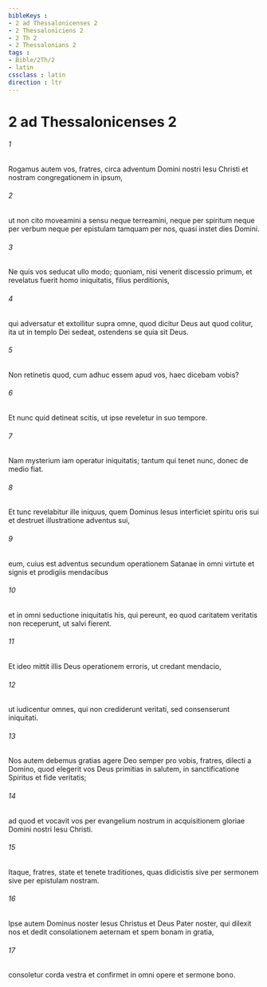 ```yaml
---
bibleKeys : 
- 2 ad Thessalonicenses 2
- 2 Thessaloniciens 2
- 2 Th 2
- 2 Thessalonians 2
tags : 
- Bible/2Th/2
- latin
cssclass : latin
direction : ltr
---
```


# 2 ad Thessalonicenses 2

###### 1
Rogamus autem vos, fratres, circa adventum Domini nostri Iesu Christi et nostram congregationem in ipsum, 
###### 2
ut non cito moveamini a sensu neque terreamini, neque per spiritum neque per verbum neque per epistulam tamquam per nos, quasi instet dies Domini.
###### 3
Ne quis vos seducat ullo modo; quoniam, nisi venerit discessio primum, et revelatus fuerit homo iniquitatis, filius perditionis, 
###### 4
qui adversatur et extollitur supra omne, quod dicitur Deus aut quod colitur, ita ut in templo Dei sedeat, ostendens se quia sit Deus.
###### 5
Non retinetis quod, cum adhuc essem apud vos, haec dicebam vobis? 
###### 6
Et nunc quid detineat scitis, ut ipse reveletur in suo tempore. 
###### 7
Nam mysterium iam operatur iniquitatis; tantum qui tenet nunc, donec de medio fiat.
###### 8
Et tunc revelabitur ille iniquus, quem Dominus Iesus interficiet spiritu oris sui et destruet illustratione adventus sui, 
###### 9
eum, cuius est adventus secundum operationem Satanae in omni virtute et signis et prodigiis mendacibus 
###### 10
et in omni seductione iniquitatis his, qui pereunt, eo quod caritatem veritatis non receperunt, ut salvi fierent. 
###### 11
Et ideo mittit illis Deus operationem erroris, ut credant mendacio, 
###### 12
ut iudicentur omnes, qui non crediderunt veritati, sed consenserunt iniquitati.
###### 13
Nos autem debemus gratias agere Deo semper pro vobis, fratres, dilecti a Domino, quod elegerit vos Deus primitias in salutem, in sanctificatione Spiritus et fide veritatis; 
###### 14
ad quod et vocavit vos per evangelium nostrum in acquisitionem gloriae Domini nostri Iesu Christi.
###### 15
Itaque, fratres, state et tenete traditiones, quas didicistis sive per sermonem sive per epistulam nostram. 
###### 16
Ipse autem Dominus noster Iesus Christus et Deus Pater noster, qui dilexit nos et dedit consolationem aeternam et spem bonam in gratia, 
###### 17
consoletur corda vestra et confirmet in omni opere et sermone bono.
